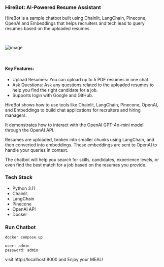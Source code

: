 ### HireBot: AI-Powered Resume Assistant

HireBot is a sample chatbot built using Chainlit, LangChain, Pinecone, OpenAI and Embeddings that helps recruiters and tech lead to query resumes based on the uploaded resumes.

<br/>

![image](https://github.com/user-attachments/assets/0b579600-fff0-4bc8-9b82-8b13df8b59cc)

<br/>

#### Key Features:

* Upload Resumes: You can upload up to 5 PDF resumes in one chat.
* Ask Questions: Ask any questions related to the uploaded resumes to help you find the right candidate for a job.
* Supports login with Google and GitHub.

HireBot shows how to use tools like Chainlit, LangChain, Pinecone, OpenAI, and Embeddings to build chat applications for recruiters and hiring managers.

It demonstrates how to interact with the OpenAI GPT-4o-mini model through the OpenAI API.

Resumes are uploaded, broken into smaller chunks using LangChain, and then converted into embeddings. These embeddings are sent to OpenAI to handle your queries in context.

The chatbot will help you search for skills, candidates, experience levels, or even find the best match for a job based on the resumes you provide.


### Tech Stack

* Python 3.11
* Chainlit
* LangChain
* Pinecone
* OpenAI API
* Docker


### Run Chatbot
```
docker compose up
```

```
user: admin
password: admin
```

visit http://localhost:8000 and Enjoy your MEAL!
